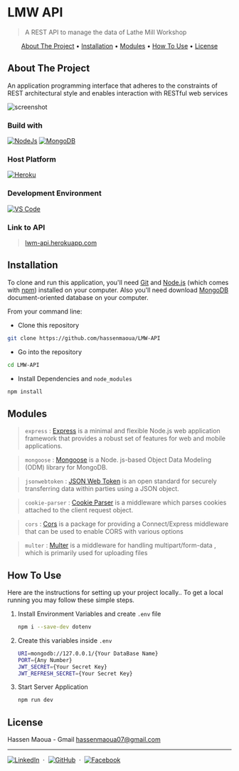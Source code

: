 # LMW API

> A REST API to manage the data of Lathe Mill Workshop

<p align="center">
  <a href="#about-the-project">About The Project</a> •
  <a href="#installation">Installation</a> •
  <a href="#modules">Modules</a> •
  <a href="#how-to-use">How To Use</a> •
  <a href="#license">License</a>
</p>

## About The Project

An application programming interface that adheres to the constraints of REST architectural style and enables interaction with RESTful web services

![screenshot](screenshot.png)

### Build with

[<img alt="NodeJs" src="https://img.shields.io/badge/node-6DA55F?style=for-the-badge&logo=node.js&logoColor=white">](https://nodejs.org/en/)
[<img alt="MongoDB" src="https://img.shields.io/badge/MongoDB-%234ea94b.svg?style=for-the-badge&logo=mongodb&logoColor=white">](https://www.mongodb.com/)

### Host Platform

[<img alt="Heroku" src="https://img.shields.io/badge/heroku-%23430098.svg?style=for-the-badge&logo=heroku&logoColor=white">](https://dashboard.heroku.com/)

### Development Environment

[<img alt="VS Code" src="https://img.shields.io/badge/VS%20Code-0078d7.svg?style=for-the-badge&logo=visual-studio-code&logoColor=white">](https://code.visualstudio.com/)

### Link to API

> [lwm-api.herokuapp.com](https://lwm-api.herokuapp.com)

## Installation

To clone and run this application, you'll need [Git](https://git-scm.com) and [Node.js](https://nodejs.org/en/download/) (which comes with [npm](http://npmjs.com)) installed on your computer. Also you'll need download [MongoDB](https://www.mongodb.com/try/download/community) document-oriented database on your computer.

From your command line:

- Clone this repository

```bash
git clone https://github.com/hassenmaoua/LMW-API
```

- Go into the repository

```bash
cd LMW-API
```

- Install Dependencies and `node_modules`

```bash
npm install
```

## Modules

> `express` : [Express](https://expressjs.com/) is a minimal and flexible Node.js web application framework that provides a robust set of features for web and mobile applications.

> `mongoose` : [Mongoose](https://mongoosejs.com/) is a Node. js-based Object Data Modeling (ODM) library for MongoDB.

> `jsonwebtoken` : [JSON Web Token](https://www.npmjs.com/package/jsonwebtoken) is an open standard for securely transferring data within parties using a JSON object.

> `cookie-parser` : [Cookie Parser](https://www.npmjs.com/package/cookie-parser) is a middleware which parses cookies attached to the client request object.

> `cors` : [Cors](https://www.npmjs.com/package/cors) is a package for providing a Connect/Express middleware that can be used to enable CORS with various options

> `multer` : [Multer](https://www.npmjs.com/package/multer) is a middleware for handling multipart/form-data , which is primarily used for uploading files

## How To Use

Here are the instructions for setting up your project locally..
To get a local running you may follow these simple steps.


1. Install Environment Variables and create `.env` file

   ```sh
   npm i --save-dev dotenv
   ```

2. Create this variables inside `.env`

   ```sh
   URI=mongodb://127.0.0.1/{Your DataBase Name}
   PORT={Any Number}
   JWT_SECRET={Your Secret Key}
   JWT_REFRESH_SECRET={Your Secret Key}
   ```

3. Start Server Application

   ```sh
   npm run dev
   ```

## License

Hassen Maoua - Gmail [hassenmaoua07@gmail.com](https://mail.google.com/mail/?view=cm&fs=1&to=hassenmaoua07@gmail.com&su=About+LMW+API)

---

[<img alt="LinkedIn" src="https://img.shields.io/twitter/url?color=green&label=Hassen%20Maoua&logo=linkedin&style=social&url=https%3A%2F%2Fwww.linkedin.com%2Fin%2Fhassen-maoua">](https://linkedin.com/in/hassen-maoua) &nbsp;&middot;&nbsp; [<img alt="GitHub" src="https://img.shields.io/twitter/url?label=Hassen%20Maoua&logo=github&style=social&url=https%3A%2F%2Fgithub.com%2Fhassenmaoua">](https://github.com/hassenmaoua) &nbsp;&middot;&nbsp; [<img alt="Facebook" src="https://img.shields.io/twitter/url?label=Hassen%20Maoua&logo=facebook&style=social&url=https%3A%2F%2Ffacebook.com%2Fhassen.maoua">](https://facebook.com/hassen.maoua)
